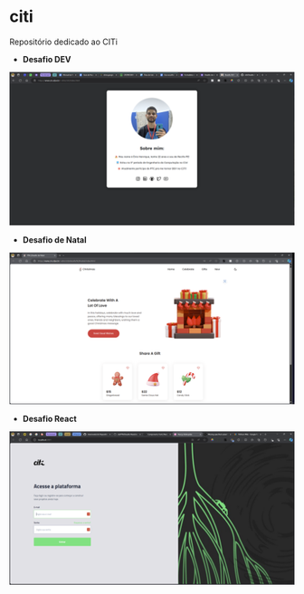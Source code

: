 # citi
Repositório dedicado ao CITi 
- **Desafio DEV**

[<img src="https://github.com/ribeirowski/citi/blob/main/Desafio%20DEV/assets/print.png" width="720"/>](https://github.com/ribeirowski/citi/blob/main/Desafio%20DEV/assets/print.png)

- **Desafio de Natal**

[<img src="https://github.com/ribeirowski/citi/blob/main/PTA/Desafio%20de%20Natal/assets/print.png" width="720">](https://github.com/ribeirowski/citi/blob/main/PTA/Desafio%20de%20Natal/assets/print.png)

- **Desafio React**

[<img src="https://github.com/ribeirowski/citi/blob/main/PTA/Desafio%20React/assets/print.png" width="720">](https://github.com/ribeirowski/citi/blob/main/PTA/Desafio%20React/assets/print.png)
